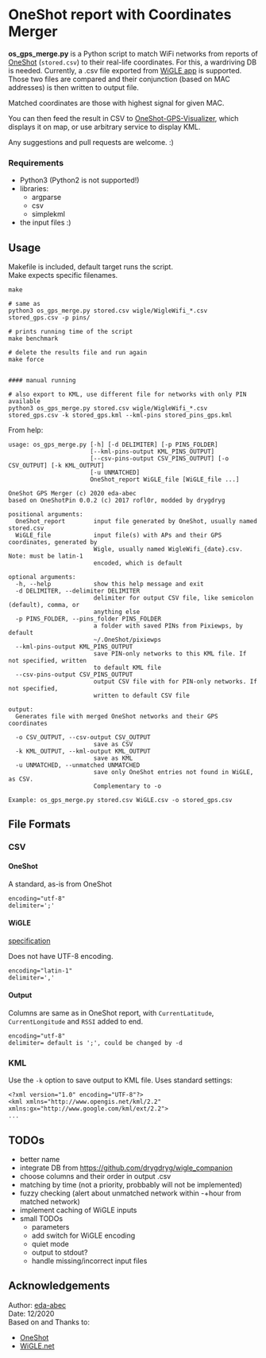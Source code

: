 # OneShot report with Coordinates Merger

**os_gps_merge.py** is a Python script to match WiFi networks from reports of [OneShot](https://github.com/drygdryg/OneShot) (`stored.csv`) to their real-life coordinates.
For this, a wardriving DB is needed. Currently, a .csv file exported from [WiGLE app](https://wigle.net/tools) is supported.
Those two files are compared and their conjunction (based on MAC addresses) is then written to output file.

Matched coordinates are those with highest signal for given MAC.

You can then feed the result in CSV to [OneShot-GPS-Visualizer](https://github.com/eda-abec/OneShot-GPS-Visualizer), which displays it on map, or use arbitrary service to display KML.

Any suggestions and pull requests are welcome. :)

### Requirements
- Python3 (Python2 is not supported!)
- libraries:
   - argparse
   - csv
   - simplekml
- the input files :)

## Usage

Makefile is included, default target runs the script.\
Make expects specific filenames.

```
make

# same as
python3 os_gps_merge.py stored.csv wigle/WigleWifi_*.csv stored_gps.csv -p pins/

# prints running time of the script
make benchmark

# delete the results file and run again
make force


#### manual running

# also export to KML, use different file for networks with only PIN available
python3 os_gps_merge.py stored.csv wigle/WigleWifi_*.csv stored_gps.csv -k stored_gps.kml --kml-pins stored_pins_gps.kml

```

From help:
```
usage: os_gps_merge.py [-h] [-d DELIMITER] [-p PINS_FOLDER]
                       [--kml-pins-output KML_PINS_OUTPUT]
                       [--csv-pins-output CSV_PINS_OUTPUT] [-o CSV_OUTPUT] [-k KML_OUTPUT]
                       [-u UNMATCHED]
                       OneShot_report WiGLE_file [WiGLE_file ...]

OneShot GPS Merger (c) 2020 eda-abec
based on OneShotPin 0.0.2 (c) 2017 rofl0r, modded by drygdryg

positional arguments:
  OneShot_report        input file generated by OneShot, usually named stored.csv
  WiGLE_file            input file(s) with APs and their GPS coordinates, generated by
                        Wigle, usually named WigleWifi_{date}.csv. Note: must be latin-1
                        encoded, which is default

optional arguments:
  -h, --help            show this help message and exit
  -d DELIMITER, --delimiter DELIMITER
                        delimiter for output CSV file, like semicolon (default), comma, or
                        anything else
  -p PINS_FOLDER, --pins_folder PINS_FOLDER
                        a folder with saved PINs from Pixiewps, by default
                        ~/.OneShot/pixiewps
  --kml-pins-output KML_PINS_OUTPUT
                        save PIN-only networks to this KML file. If not specified, written
                        to default KML file
  --csv-pins-output CSV_PINS_OUTPUT
                        output CSV file with for PIN-only networks. If not specified,
                        written to default CSV file

output:
  Generates file with merged OneShot networks and their GPS coordinates

  -o CSV_OUTPUT, --csv-output CSV_OUTPUT
                        save as CSV
  -k KML_OUTPUT, --kml-output KML_OUTPUT
                        save as KML
  -u UNMATCHED, --unmatched UNMATCHED
                        save only OneShot entries not found in WiGLE, as CSV.
                        Complementary to -o

Example: os_gps_merge.py stored.csv WiGLE.csv -o stored_gps.csv

```

## File Formats

### CSV
#### OneShot
A standard, as-is from OneShot
```
encoding="utf-8"
delimiter=';'
```

#### WiGLE
[specification](https://api.wigle.net/csvFormat.html)

Does not have UTF-8 encoding.
```
encoding="latin-1"
delimiter=','
```

#### Output
Columns are same as in OneShot report, with `CurrentLatitude`, `CurrentLongitude` and `RSSI` added to end.
```
encoding="utf-8"
delimiter= default is ';', could be changed by -d
```

### KML
Use the `-k` option to save output to KML file. Uses standard settings:
```
<?xml version="1.0" encoding="UTF-8"?>
<kml xmlns="http://www.opengis.net/kml/2.2" xmlns:gx="http://www.google.com/kml/ext/2.2">
...
```

## TODOs

- better name
- integrate DB from https://github.com/drygdryg/wigle_companion
- choose columns and their order in output .csv
- matching by time (not a priority, probbably will not be implemented)
- fuzzy checking (alert about unmatched network within -+hour from matched network)
- implement caching of WiGLE inputs
- small TODOs
    - parameters
    - add switch for WiGLE encoding
    - quiet mode
    - output to stdout?
    - handle missing/incorrect input files

## Acknowledgements

Author: [eda-abec](https://github.com/eda-abec)\
Date: 12/2020\
Based on and Thanks to:
- [OneShot](https://github.com/drygdryg/OneShot)
- [WiGLE.net](https://github.com/wiglenet)

